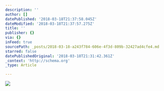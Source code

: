 ```yaml
---
description: ''
author: []
datePublished: '2018-03-18T21:37:58.045Z'
dateModified: '2018-03-18T21:37:57.275Z'
title: ''
publisher: {}
via: {}
inFeed: true
sourcePath: _posts/2018-03-18-a243f784-606e-4f3d-809b-32427ad4cfe4.md
starred: false
datePublishedOriginal: '2018-03-18T21:31:42.361Z'
_context: 'http://schema.org'
_type: Article

---
```

![](https://imgflo.herokuapp.com/graph/2b2431f8e7ba7b0/bca37db9d0afcd314f251c5fd4e86e31/croprotate.png?cropheight=2644&cropwidth=1604&degrees=0&input=https%3A%2F%2Fthe-grid-user-content.s3-us-west-2.amazonaws.com%2F43cccb3d-1d4d-41f7-8f30-a2c10cb1444b.png&x=37&y=0)